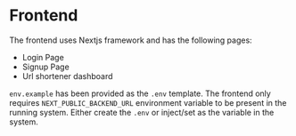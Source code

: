 # Frontend

The frontend uses Nextjs framework and has the following pages:
- Login Page 
- Signup Page 
- Url shortener dashboard

`env.example` has been provided as the `.env` template. The frontend only requires `NEXT_PUBLIC_BACKEND_URL` environment variable to be present in the running system. Either create the `.env` or inject/set as the variable in the system.
